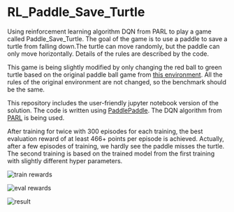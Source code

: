 # RL_Paddle_Save_Turtle
Using reinforcement learning algorithm DQN from PARL to play a game called Paddle_Save_Turtle.
The goal of the game is to use a paddle to save a turtle from falling down.The turtle can move randomly, but the paddle can only move horizontally.
Details of the rules are described by the code.

This game is being slightly modified by only changing the red ball to green turtle based on the original paddle ball game from [this environment](https://github.com/shivaverma/Orbit).
All the rules of the original environment are not changed, so the benchmark should be the same.


This repository includes the user-friendly jupyter notebook version of the solution.
The code is written using [PaddlePaddle](https://github.com/PaddlePaddle). The DQN algorithm from [PARL](https://github.com/PaddlePaddle/PARL) is being used. 

After training for twice with 300 episodes for each training, the best evaluation reward of at least 466+ points per episode is achieved. 
Actually, after a few episodes of training, we hardly see the paddle misses the turtle.
The second training is based on the trained model from the first training with slightly different hyper parameters. 

![train rewards](https://github.com/eepgxxy/RL_Paddle_Save_turtle/blob/master/train.png)

![eval rewards](https://github.com/eepgxxy/RL_Paddle_Save_turtle/blob/master/eval.png)

![result](https://github.com/eepgxxy/RL_Paddle_Save_turtle/blob/master/result_3.gif)
